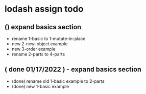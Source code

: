 # lodash assign todo

## () expand basics section
* rename 1-basic to 1-mutate-in-place
* new 2-new-object example
* new 3-order example
* rename 2-parts to 4-parts

## ( done 01/17/2022 ) - expand basics section
* (done) rename old 1-basic example to 2-parts
* (done) new 1-basic example